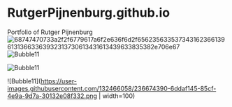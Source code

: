 # RutgerPijnenburg.github.io
Portfolio of Rutger Pijnenburg
![68747470733a2f2f6779617a6f2e636f6d2f65623563353734316236613961313663363932313730613431613439633835382e706e67](https://user-images.githubusercontent.com/132466058/236674375-563fc2e9-d844-4dd4-82bd-e33d678efa16.png)
![Bubble11](https://user-images.githubusercontent.com/132466058/236674390-6ddaf145-85cf-4e9a-9d7a-30132e08f332.png)

![Bubble11](https://user-images.githubusercontent.com/132466058/236674390-6ddaf145-85cf-4e9a-9d7a-30132e08f332.png|width=100)

![Bubble11](https://user-images.githubusercontent.com/132466058/236674390-6ddaf145-85cf-4e9a-9d7a-30132e08f332.png | width=100)
